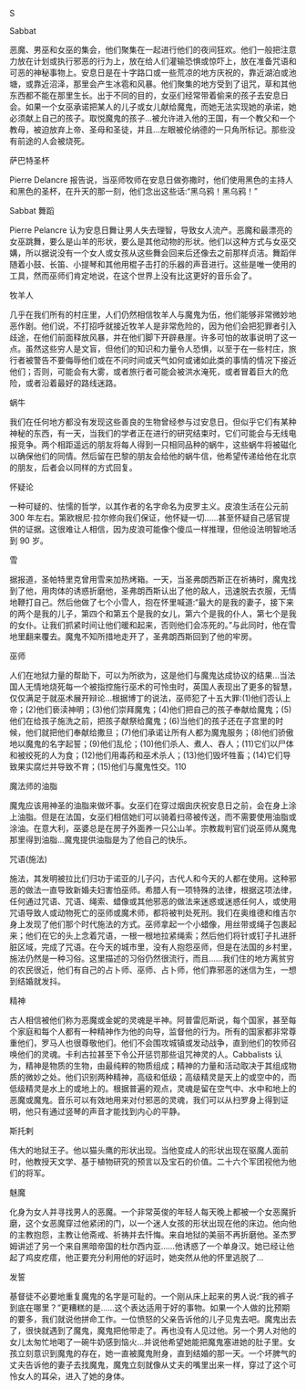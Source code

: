 

S

Sabbat

恶魔、男巫和女巫的集会，他们聚集在一起进行他们的夜间狂欢。他们一般把注意力放在计划或执行邪恶的行为上，放在给人们灌输恐惧或惊吓上，放在准备咒语和可恶的神秘事物上。安息日是在十字路口或一些荒凉的地方庆祝的，靠近湖泊或池塘，或靠近沼泽，那里会产生冰雹和风暴。他们聚集的地方受到了诅咒，草和其他东西都不能在那里生长。出于不同的目的，女巫们经常带着偷来的孩子去安息日会。如果一个女巫承诺把某人的儿子或女儿献给魔鬼，而她无法实现她的承诺，她必须献上自己的孩子。取悦魔鬼的孩子…被允许进入他的王国，有一个教父和一个教母，被迫放弃上帝、圣母和圣徒，并且…左眼被伦纳德的一只角所标记。那些没有前途的人会被烧死。

萨巴特圣杯

Pierre Delancre 报告说，当巫师牧师在安息日做弥撒时，他们使用黑色的主持人和黑色的圣杯，在升天的那一刻，他们念出这些话:“黑乌鸦！黑乌鸦！”

Sabbat 舞蹈

Pierre Pelancre 认为安息日舞让男人失去理智，导致女人流产。恶魔和最漂亮的女巫跳舞，要么是山羊的形状，要么是其他动物的形状。他们以这种方式与女巫交媾，所以据说没有一个女人或女孩从这些舞会回来后还像去之前那样贞洁。舞蹈伴随着小鼓、长笛、小提琴和其他用棍子击打的乐器的声音进行。这些是唯一使用的工具，然而巫师们肯定地说，在这个世界上没有比这更好的音乐会了。

牧羊人

几乎在我们所有的村庄里，人们仍然相信牧羊人与魔鬼为伍，他们能够非常微妙地恶作剧。他们说，不打招呼就接近牧羊人是非常危险的，因为他们会把犯罪者引入歧途，在他们前面释放风暴，并在他们脚下开辟悬崖。许多可怕的故事说明了这一点。虽然这些穷人是文盲，但他们的知识和力量令人恐惧，以至于在一些村庄，旅行者被警告不要侮辱他们或在不问时间或天气如何或诸如此类的事情的情况下接近他们；否则，可能会有大雾，或者旅行者可能会被洪水淹死，或者冒着巨大的危险，或者沿着最好的路线迷路。

蜗牛

我们在任何地方都没有发现这些善良的生物曾经参与过安息日。但似乎它们有某种神秘的东西，有一天，当我们的学者正在进行的研究结束时，它们可能会与无线电报竞争。两个相距遥远的朋友将每人得到一只相同品种的蜗牛，这些蜗牛将被磁化以确保他们的同情。然后留在巴黎的朋友会给他的蜗牛信，他希望传递给他在北京的朋友，后者会以同样的方式回复。

怀疑论

一种可疑的、怯懦的哲学，以其作者的名字命名为皮罗主义。皮浪生活在公元前 300 年左右。第欧根尼·拉尔修向我们保证，他怀疑一切……甚至怀疑自己感官提供的证据。这很难让人相信，因为皮浪可能像个傻瓜一样推理，但他设法明智地活到 90 岁。

雪

据报道，圣帕特里克曾用雪来加热烤箱。一天，当圣弗朗西斯正在祈祷时，魔鬼找到了他，用肉体的诱惑折磨他，圣弗朗西斯认出了他的敌人，迅速脱去衣服，无情地鞭打自己。然后他做了七个小雪人，抱在怀里喊道:“最大的是我的妻子，接下来的两个是我的儿子，第四个和第五个是我的女儿，第六个是我的仆人，第七个是我的女仆。让我们抓紧时间让他们暖和起来，否则他们会冻死的。”与此同时，他在雪地里翻来覆去。魔鬼不知所措地走开了，圣弗朗西斯回到了他的牢房。

巫师

人们在地狱力量的帮助下，可以为所欲为，这是他们与魔鬼达成协议的结果…当法国人无情地烧死每一个被指控施行巫术的可怜虫时，英国人表现出了更多的智慧，仅仅满足于就巫术展开辩论…根据博丁的说法，巫师犯了十五大罪:(1)他们否认上帝；(2)他们亵渎神明；(3)他们崇拜魔鬼；(4)他们把自己的孩子奉献给魔鬼；(5)他们在给孩子施洗之前，把孩子献祭给魔鬼；(6)当他们的孩子还在子宫里的时候，他们就把他们奉献给撒旦；(7)他们承诺让所有人都为魔鬼服务；(8)他们骄傲地以魔鬼的名字起誓；(9)他们乱伦；(10)他们杀人、煮人、吞人；(11)它们以尸体和被绞死的人为食；(12)他们用毒药和巫术杀人；(13)他们毁坏牲畜；(14)它们导致果实腐烂并导致不育；(15)他们与魔鬼性交。110

魔法师的油脂

魔鬼应该用神圣的油脂来做坏事。女巫们在穿过烟囱庆祝安息日之前，会在身上涂上油脂。但是在法国，女巫们相信她们可以骑着扫帚被传送，而不需要使用油脂或涂油。在意大利，巫婆总是在房子外面养一只公山羊。宗教裁判官们说巫师从魔鬼那里得到油脂…魔鬼提供油脂是为了他自己的快乐。

咒语(施法)

施法，其发明被拉比们归功于诺亚的儿子闪，古代人和今天的人都在使用。这种邪恶的做法一直导致新婚夫妇害怕巫师。希腊人有一项特殊的法律，根据这项法律，任何通过咒语、咒语、绳索、蜡像或其他邪恶的做法来迷惑或迷惑任何人，或使用咒语导致人或动物死亡的巫师或魔术师，都将被判处死刑。我们在奥维德和维吉尔身上发现了他们那个时代施法的方式。巫师拿起一个小蜡像，用丝带或绳子包裹起来；他们在它的头上念着咒语，一根一根地拉紧绳索；然后他们将针或钉子扎进肝脏区域，完成了咒语。在今天的城市里，没有人抱怨巫师，但是在法国的乡村里，施法仍然是一种习俗。这里描述的习俗仍然很流行，而且……我们住的地方离贫穷的农民很近，他们有自己的占卜师、巫师、占卜师，他们靠邪恶的迷信为生，一想到结婚就发抖。

精神

古人相信被他们称为恶魔或金妮的灵魂是半神。阿普雷厄斯说，每个国家，甚至每个家庭和每个人都有一种精神作为他的向导，监督他的行为。所有的国家都非常尊重他们，罗马人也很尊敬他们。他们不会围攻城镇或发动战争，直到他们的牧师召唤他们的灵魂。卡利古拉甚至下令公开惩罚那些诅咒神灵的人。Cabbalists 认为，精神是物质的生物，由最纯粹的物质组成；精神的力量和活动取决于其组成物质的微妙之处。他们识别两种精神，高级和低级；高级精灵是天上的或空中的，而低级精灵是水上的或地上的。根据普遍的观点，灵魂是留在空气中、水中和地上的恶魔或魔鬼。音乐可以有效地用来对付邪恶的灵魂，我们可以从扫罗身上得到证明，他只有通过竖琴的声音才能找到内心的平静。

斯托剌

伟大的地狱王子。他以猫头鹰的形状出现。当他变成人的形状出现在驱魔人面前时，他教授天文学、基于植物研究的预言以及宝石的价值。二十六个军团视他为他们的将军。

魅魔

化身为女人并寻找男人的恶魔。一个非常英俊的年轻人每天晚上都被一个女恶魔折磨，这个女恶魔穿过他紧闭的门，以一个迷人女孩的形状出现在他的床边。他向他的主教抱怨，主教让他斋戒、祈祷并去忏悔。来自地狱的美丽不再折磨他。圣杰罗姆讲述了另一个来自黑暗帝国的杜尔西内亚……他诱惑了一个单身汉。她已经让他起了鸡皮疙瘩，他正要充分利用他的好运时，她突然从他的怀里逃脱了…

发誓

基督徒不必要地重复魔鬼的名字是可耻的。一个刚从床上起来的男人说:“我的裤子到底在哪里？”更糟糕的是……这个表达适用于好的事物。如果一个人做的比预期的要多，我们就说他拼命工作。一位愤怒的父亲告诉他的儿子见鬼去吧。魔鬼出去了，很快就遇到了魔鬼，魔鬼把他带走了。再也没有人见过他。另一个男人对他的女儿太匆忙地喝了一碗牛奶感到恼火…并说他希望她能把魔鬼塞进她的肚子里。女孩立刻意识到魔鬼的存在，她一直被魔鬼附身，直到结婚的那一天。一个坏脾气的丈夫告诉他的妻子去找魔鬼，魔鬼立刻就像从丈夫的嘴里出来一样，穿过了这个可怜女人的耳朵，进入了她的身体。